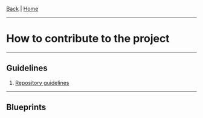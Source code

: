 [Back](./Index.md) | [Home](../ProPIP-Progressive-Multiple-Sequence-Alignment-with-Poisson-Indel-Process.md)

---
#  How to contribute to the project
---

## Guidelines

1. [Repository guidelines](Development_RepositoryGuidelines.md)


---

## Blueprints
